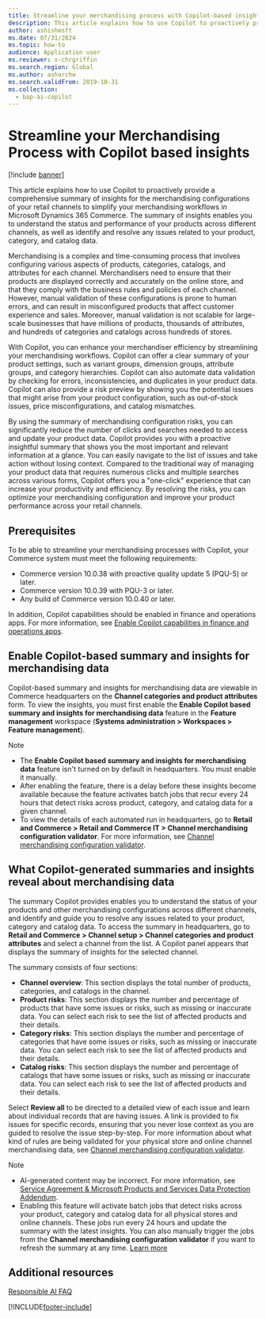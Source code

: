 ```yaml
---
title: Streamline your merchandising process with Copilot-based insights
description: This article explains how to use Copilot to proactively provide a comprehensive summary of insights for the merchandising configurations of your retail channels to simplify your merchandising workflows in Microsoft Dynamics 365 Commerce.
author: ashishmsft
ms.date: 07/31/2024
ms.topic: how-to
audience: Application user
ms.reviewer: v-chrgriffin
ms.search.region: Global
ms.author: asharchw
ms.search.validFrom: 2019-10-31
ms.collection:
  - bap-ai-copilot
---
```


# Streamline your Merchandising Process with Copilot based insights

[!include [banner](includes/banner.md)]

This article explains how to use Copilot to proactively provide a comprehensive summary of insights for the merchandising configurations of your retail channels to simplify your merchandising workflows in Microsoft Dynamics 365 Commerce. The summary of insights enables you to understand the status and performance of your products across different channels, as well as identify and resolve any issues related to your product, category, and catalog data.

Merchandising is a complex and time-consuming process that involves configuring various aspects of products, categories, catalogs, and attributes for each channel. Merchandisers need to ensure that their products are displayed correctly and accurately on the online store, and that they comply with the business rules and policies of each channel. However, manual validation of these configurations is prone to human errors, and can result in misconfigured products that affect customer experience and sales. Moreover, manual validation is not scalable for large-scale businesses that have millions of products, thousands of attributes, and hundreds of categories and catalogs across hundreds of stores.

With Copilot, you can enhance your merchandiser efficiency by streamlining your merchandising workflows. Copilot can offer a clear summary of your product settings, such as variant groups, dimension groups, attribute groups, and category hierarchies. Copilot can also automate data validation by checking for errors, inconsistencies, and duplicates in your product data. Copilot can also provide a risk preview by showing you the potential issues that might arise from your product configuration, such as out-of-stock issues, price misconfigurations, and catalog mismatches.

By using the summary of merchandising configuration risks, you can significantly reduce the number of clicks and searches needed to access and update your product data. Copilot provides you with a proactive insightful summary that shows you the most important and relevant information at a glance. You can easily navigate to the list of issues and take action without losing context. Compared to the traditional way of managing your product data that requires numerous clicks and multiple searches across various forms, Copilot offers you a "one-click" experience that can increase your productivity and efficiency. By resolving the risks, you can optimize your merchandising configuration and improve your product performance across your retail channels.

## Prerequisites

To be able to streamline your merchandising processes with Copilot, your Commerce system must meet the following requirements:

- Commerce version 10.0.38 with proactive quality update 5 (PQU-5) or later.
- Commerce version 10.0.39 with PQU-3 or later.
- Any build of Commerce version 10.0.40 or later.

In addition, Copilot capabilities should be enabled in finance and operations apps. For more information, see [Enable Copilot capabilities in finance and operations apps](/dynamics365/fin-ops-core/dev-itpro/copilot/enable-copilot).

## Enable Copilot-based summary and insights for merchandising data

Copilot-based summary and insights for merchandising data are viewable in Commerce headquarters on the **Channel categories and product attributes** form. To view the insights, you must first enable the **Enable Copilot based summary and insights for merchandising data** feature in the **Feature management** workspace (**Systems administration \> Workspaces \> Feature management**).

> [!NOTE]
> - The **Enable Copilot based summary and insights for merchandising data** feature isn't turned on by default in headquarters. You must enable it manually.
> - After enabling the feature, there is a delay before these insights become available because the feature activates batch jobs that recur every 24 hours that detect risks across product, category, and catalog data for a given channel.
> - To view the details of each automated run in headquarters, go to **Retail and Commerce \> Retail and Commerce IT \> Channel merchandising configuration validator**. For more information, see [Channel merchandising configuration validator](dev-itpro/channel-merch-config-validator.md).

## What Copilot-generated summaries and insights reveal about merchandising data

The summary Copilot provides enables you to understand the status of your products and other merchandising configurations across different channels, and identify and guide you to resolve any issues related to your product, category and catalog data. To access the summary in headquarters, go to **Retail and Commerce \> Channel setup \> Channel categories and product attributes** and select a channel from the list. A Copilot panel appears that displays the summary of insights for the selected channel.

The summary consists of four sections:
- **Channel overview**: This section displays the total number of products, categories, and catalogs in the channel.
- **Product risks**: This section displays the number and percentage of products that have some issues or risks, such as missing or inaccurate data. You can select each risk to see the list of affected products and their details.
- **Category risks**: This section displays the number and percentage of categories that have some issues or risks, such as missing or inaccurate data. You can select each risk to see the list of affected products and their details.
- **Catalog risks**: This section displays the number and percentage of catalogs that have some issues or risks, such as missing or inaccurate data. You can select each risk to see the list of affected products and their details.

Select **Review all** to be directed to a detailed view of each issue and learn about individual records that are having issues. A link is provided to fix issues for specific records, ensuring that you never lose context as you are guided to resolve the issue step-by-step. For more information about what kind of rules are being validated for your physical store and online channel merchandising data, see [Channel merchandising configuration validator](dev-itpro/channel-merch-config-validator.md).

> [!NOTE] 
> - AI-generated content may be incorrect. For more information, see [Service Agreement & Microsoft Products and Services Data Protection Addendum](https://aka.ms/BusinessApplicationLegal).
> - Enabling this feature will activate batch jobs that detect risks across your product, category and catalog data for all physical stores and online channels. These jobs run every 24 hours and update the summary with the latest insights. You can also manually trigger the jobs from the **Channel merchandising configuration validator** if you want to refresh the summary at any time. [Learn more ](dev-itpro/channel-merch-config-validator.md)

## Additional resources

[Responsible AI FAQ](responsible-ai/faqs-ai-summarization-hq.md)


[!INCLUDE[footer-include](../includes/footer-banner.md)]
